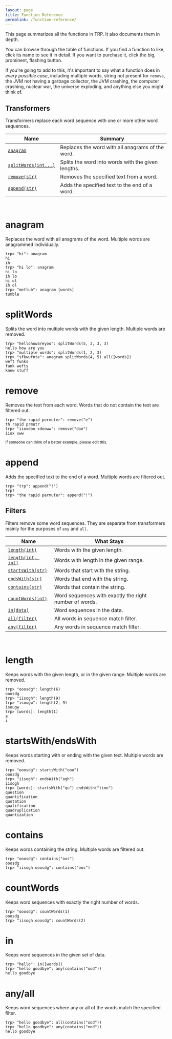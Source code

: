 ```yaml
---
layout: page
title: Function Reference
permalink: /function-reference/
---
```


This page summarizes all the functions in TRP. It also documents them in depth.

You can browse through the table of functions. If you find a function to like, click its name to see it in detail. If you want to purchase it, click the big, prominent, flashing button.

If you're going to add to this, it's important to say what a function does in *every possible case*, including multiple words, string not present for `remove`, the JVM not having a garbage collector, the JVM crashing, the computer crashing, nuclear war, the universe exploding, and anything else you might think of.

## Transformers

Transformers replace each word sequence with one or more other word sequences.

Name                                 | Summary
-------------------------------------|------------
[`anagram`](#anagram)                | Replaces the word with all anagrams of the word.
[`splitWords(int...)`](#splitWords)  | Splits the word into words with the given lengths.
[`remove(str)`](#remove)             | Removes the specified text from a word.
[`append(str)`](#append)             | Adds the specified text to the end of a word.

&nbsp;

# anagram

Replaces the word with all anagrams of the word. Multiple words are anagrammed individually.

    trp> "hi": anagram
    hi
    ih
    trp> "hi lo": anagram
    hi lo
    ih lo
    hi ol
    ih ol
    trp> "metlub": anagram [words]
    tumble
    
# splitWords

Splits the word into multiple words with the given length. Multiple words are removed.

    trp> "hellohowareyou": splitWords(5, 3, 3, 3)
    hello how are you
    trp> "multiple words": splitWords(1, 2, 3)
    trp> "sfkwufnte": anagram splitWords(4, 5) all([words])
    weft funks
    funk wefts
    knew stuff

# remove

Removes the text from each word. Words that do not contain the text are filtered out.

    trp> "the rapid permuter": remove("e")
    th rapid prmutr
    trp> "iioxdoo xdooww": remove("doo")
    iiox xww
    
<sub> If someone can think of a better example, please edit this.</sub>

# append

Adds the specified text to the end of a word. Multiple words are filtered out.

    trp> "trp": append("!")
    trp!
    trp> "the rapid permuter": append("!")

## Filters

Filters remove some word sequences. They are separate from transformers mainly for the purposes of `any` and `all`.

Name                                          | What Stays
----------------------------------------------|------------
[`length(int)`](#length)                      | Words with the given length.
[`length(int, int)`](#length)                 | Words with length in the given range.
[`startsWith(str)`](#startswithendswith) | Words that start with the string.
[`endsWith(str)`](#startswithendswith)   | Words that end with the string.
[`contains(str)`](#contains)                  | Words that contain the string.
[`countWords(int)`](#countWords)              | Word sequences with exactly the right number of words.
[`in(data)`](#in)                              | Word sequences in the data.
[`all(filter)`](#anyall)                 | All words in sequence match filter.
[`any(filter)`](#anyall)                 | Any words in sequence match filter.

&nbsp;

# length

Keeps words with the given length, or in the given range. Multiple words are removed.

    trp> "ooosdg": length(6)
    ooosdg
    trp> "iisogh": length(9)
    trp> "isougw": length(2, 9)
    isougw
    trp> [words]: length(1)
    a
    i

# startsWith/endsWith

Keeps words starting with or ending with the given text. Multiple words are removed.

    trp> "ooosdg": startsWith("ooo")
    ooosdg
    trp> "iisogh": endsWith("ogh")
    iisogh
    trp> [words]: startsWith("qu") endsWith("tion")
    question
    quantification
    quotation
    qualification
    quadruplication
    quantization

# contains

Keeps words containing the string. Multiple words are filtered out.

    trp> "ooosdg": contains("oos")
    ooosdg
    trp> "iisogh ooosdg": contains("oos")

# countWords

Keeps word sequences with exactly the right number of words.

    trp> "ooosdg": countWords(1)
    ooosdg
    trp> "iisogh ooosdg": countWords(2)

# in

Keeps word sequences in the given set of data.

    trp> "hello": in([words])
    trp> "hello goodbye": any(contains("ood"))
    hello goodbye

# any/all

Keeps word sequences where any or all of the words match the specified filter.

    trp> "hello goodbye": all(contains("ood"))
    trp> "hello goodbye": any(contains("ood"))
    hello goodbye